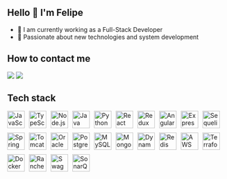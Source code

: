 ## Hello 👋 I'm Felipe

- 🔭 I am currently working as a Full-Stack Developer
- 🚀 Passionate about new technologies and system development

## How to contact me
<div> 
    <a href = "mailto:felipe.pires.soaresti@gmail.com"><img src="https://img.shields.io/badge/-Gmail-%23333?style=for-the-badge&logo=gmail&logoColor=white" target="_blank"></a>
    <a href="https://www.linkedin.com/in/felipe-pires-soares" target="_blank"><img src="https://img.shields.io/badge/-LinkedIn-%230077B5?style=for-the-badge&logo=linkedin&logoColor=white" target="_blank"></a> 
</div>

## Tech stack

<div style="display: flex; flex-wrap: wrap; gap: 10px;">
  <img src="https://cdn.jsdelivr.net/gh/devicons/devicon/icons/javascript/javascript-original.svg" alt="JavaScript" width="40" height="40"/>
  <img src="https://cdn.jsdelivr.net/gh/devicons/devicon/icons/typescript/typescript-original.svg" alt="TypeScript" width="40" height="40"/>
  <img src="https://cdn.jsdelivr.net/gh/devicons/devicon/icons/nodejs/nodejs-original.svg" alt="Node.js" width="40" height="40"/>
  <img src="https://cdn.jsdelivr.net/gh/devicons/devicon@latest/icons/java/java-original.svg" alt="Java" width="40" height="40"/>
  <img src="https://cdn.jsdelivr.net/gh/devicons/devicon@latest/icons/python/python-original.svg" alt="Python" width="40" height="40"/>
  <img src="https://cdn.jsdelivr.net/gh/devicons/devicon/icons/react/react-original.svg" alt="React" width="40" height="40"/>
  <img src="https://cdn.jsdelivr.net/gh/devicons/devicon@latest/icons/redux/redux-original.svg" alt="Redux" width="40" height="40"/>
  <img src="https://cdn.jsdelivr.net/gh/devicons/devicon/icons/angularjs/angularjs-original.svg" alt="Angular" width="40" height="40"/>
  <img src="https://cdn.jsdelivr.net/gh/devicons/devicon/icons/express/express-original.svg" alt="Express" width="40" height="40"/>
  <img src="https://cdn.jsdelivr.net/gh/devicons/devicon@latest/icons/sequelize/sequelize-original.svg" alt="Sequelize" width="40" height="40"/>
  <img src="https://cdn.jsdelivr.net/gh/devicons/devicon@latest/icons/spring/spring-original.svg" alt="Spring" width="40" height="40"/>
  <img src="https://cdn.jsdelivr.net/gh/devicons/devicon@latest/icons/tomcat/tomcat-original.svg" alt="Tomcat" width="40" height="40"/>
  <img src="https://cdn.jsdelivr.net/gh/devicons/devicon@latest/icons/oracle/oracle-original.svg" alt="Oracle" width="40" height="40"/>
  <img src="https://cdn.jsdelivr.net/gh/devicons/devicon@latest/icons/postgresql/postgresql-original.svg" alt="PostgreSQL" width="40" height="40"/>
  <img src="https://cdn.jsdelivr.net/gh/devicons/devicon@latest/icons/mysql/mysql-original.svg" alt="MySQL" width="40" height="40"/>
  <img src="https://cdn.jsdelivr.net/gh/devicons/devicon/icons/mongodb/mongodb-original.svg" alt="MongoDB" width="40" height="40"/>
  <img src="https://cdn.jsdelivr.net/gh/devicons/devicon@latest/icons/dynamodb/dynamodb-original.svg" alt="Dynamodb" width="40" height="40"/>
  <img src="https://cdn.jsdelivr.net/gh/devicons/devicon@latest/icons/redis/redis-original.svg" alt="Redis" width="40" height="40"/>
  <img src="https://cdn.jsdelivr.net/gh/devicons/devicon@latest/icons/amazonwebservices/amazonwebservices-original-wordmark.svg" alt="AWS" width="40" height="40"/>
  <img src="https://cdn.jsdelivr.net/gh/devicons/devicon@latest/icons/terraform/terraform-original.svg" alt="Terraform" width="40" height="40"/>
  <img src="https://cdn.jsdelivr.net/gh/devicons/devicon/icons/docker/docker-original.svg" alt="Docker" width="40" height="40"/>
  <img src="https://cdn.jsdelivr.net/gh/devicons/devicon@latest/icons/rancher/rancher-original.svg" alt="Rancher" width="40" height="40"/>
  <img src="https://cdn.jsdelivr.net/gh/devicons/devicon@latest/icons/swagger/swagger-original.svg" alt="Swagger" width="40" height="40"/>
  <img src="https://cdn.jsdelivr.net/gh/devicons/devicon@latest/icons/sonarqube/sonarqube-original.svg" alt="SonarQube" width="40" height="40"/>
</div>


